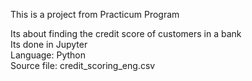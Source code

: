 This is a project from Practicum Program

Its about finding the credit score of customers in a bank <br>
Its done in Jupyter<br>
Language: Python<br>
Source file: credit_scoring_eng.csv
